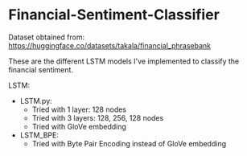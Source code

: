 # Financial-Sentiment-Classifier

Dataset obtained from: https://huggingface.co/datasets/takala/financial_phrasebank

These are the different LSTM models I've implemented to classify the financial sentiment.

LSTM: 
* LSTM.py: 
    * Tried with 1 layer: 128 nodes
    * Tried with 3 layers: 128, 256, 128 nodes
    * Tried with GloVe embedding
* LSTM_BPE:
    * Tried with Byte Pair Encoding instead of GloVe embedding
